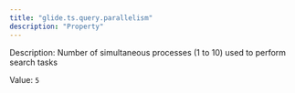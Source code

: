 ```yaml
---
title: "glide.ts.query.parallelism"
description: "Property"
---
```


Description: Number of simultaneous processes (1 to 10) used to perform search tasks

Value: `5`